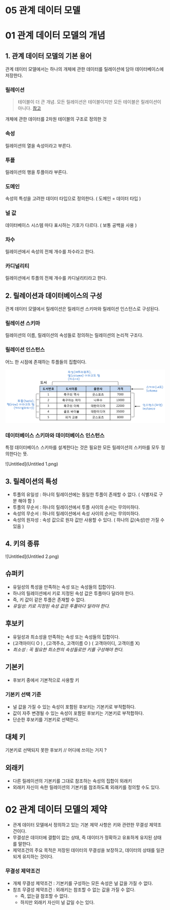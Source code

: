 # 05 관계 데이터 모델

# 01 관계 데이터 모델의 개념

## 1. 관계 데이터 모델의 기본 용어

관계 데이터 모델에서는 하나의 개체에 관한 데이터를 릴레이션에 담아 데이터베이스에 저장한다.

### 릴레이션

> 테이블이 더 큰 개념. 모든 릴레이션은 테이블이지만 모든 테이블은 릴레이션이 아니다. [참고](https://5dol.tistory.com/17)
> 

개체에 관한 데이터를 2차원 테이블의 구조로 정의한 것

### 속성

릴레이션의 열을 속성이라고 부른다.

### 투플

릴레이션의 행을 투플이라 부른다.

### 도메인

속성의 특성을 고려한 데이터 타입으로 정의한다. ( 도메인 = 데이터 타입 )

### 널 값

데이터베이스 시스템 마다 표시하는 기호가 다르다. ( 보통 공백을 사용 )

### 차수

릴레이션에서 속성의 전체 개수를 차수라고 한다.

### 카디널리티

릴레이션에서 투플의 전체 개수를 카디널리티라고 한다.

## 2. 릴레이션과 데이터베이스의 구성

관계 데이터 모델에서 릴레이션은 릴레이션 스키마와 릴레이션 인스턴스로 구성된다.

### 릴레이션 스키마

릴레이션의 이름, 릴레이션의 속성들로 정의하는 릴레이션의 논리적 구조다.

### 릴레이션 인스턴스

어느 한 시점에 존재하는 투플들의 집합이다.

![Untitled](Untitled.png)

### 데이터베이스 스키마와 데이터베이스 인스턴스

특정 데이터베이스 스키마를 설계한다는 것은 필요한 모든 릴레이션의 스키마를 모두 정의한다는 뜻.

![Untitled](Untitled 1.png)

## 3. 릴레이션의 특성

- 투플의 유일성 : 하나의 릴레이션에는 동일한 투플이 존재할 수 없다. ( 식별자로 구분 해야 함 )
- 투플의 무순서 : 하나의 릴레이션에서 투플 사이의 순서는 무의미하다.
- 속성의 무순서 : 하나의 릴레이션에서 속성 사이의 순서는 무의미하다.
- 속성의 원자성 : 속성 값으로 원자 값만 사용할 수 있다. ( 하나의 값(속성)만 가질 수 있음 )

## 4. 키의 종류

![Untitled](Untitled 2.png)

## 슈퍼키

- 유일성의 특성을 만족하는 속성 또는 속성들의 집합이다.
- 하나의 릴레이션에서 키로 지정된 속성 값은 투플마다 달라야 한다.
- 즉, 키 값이 같은 투플은 존재할 수 없다.
- *유일성: 키로 지정된 속성 값은 투플마다 달라야 한다.*

## 후보키

- 유일성과 최소성을 만족하는 속성 또는 속성들의 집합이다.
- (고객아이디 O ) , (고객주소, 고객이름 O )   ( 고객아이디, 고객이름 X)
- *최소성 : 꼭 필요한 최소한의 속성들로만 키를 구성해야 한다.*

## 기본키

- 후보키 중에서 기본적으로 사용할 키

### 기본키 선택 기준

- 널 값을 가질 수 있는 속성이 포함된 후보키는 기본키로 부적합하다.
- 값이 자주 변경될 수 있는 속성이 포함된 후보키는 기본키로 부적합하다.
- 단순한 후보키를 기본키로 선택한다.

## 대체 키

기본키로 선택되지 못한 후보키  // 어디에 쓰이는 거지 ?

## 외래키

- 다른 릴레이션의 기본키를 그대로 참조하는 속성의 집합이 외래키
- 외래키 자신이 속한 릴레이션의 기본키를 참조하도록 외래키를 정의할 수도 있다.

# 02 관계 데이터 모델의 제약

- 관계 데이터 모델에서 정의하고 있는 기본 제약 사항은 키와 관련한 무결성 제약조건이다.
- 무결성은 데이터에 결함이 없는 상태, 즉 데이터가 정확하고 유표하게 유지된 상태를 말한다.
- 제약조건의 주요 목적은 저장된 데이터의 무결성을 보장하고, 데이터의 상태를 일관되게 유지하는 것이다.

### 무결성 제약조건

- 개체 무결성 제약조건 : 기본키를 구성하는 모든 속성은 널 값을 가질 수 없다.
- 참조 무결성 제약조건 : 외래키는 참조할 수 없는 값을 가질 수 없다.
    - 즉, 없는걸 참조할 수 없다.
    - 하지만 외래키 자신이 널 값일 수는 있다.
